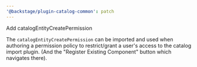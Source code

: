 ```yaml
---
'@backstage/plugin-catalog-common': patch
---
```


Add catalogEntityCreatePermission

The `catalogEntityCreatePermission` can be imported and used when authoring a permission policy to restrict/grant a user's access to the catalog import plugin. (And the "Register Existing Component" button which navigates there).
